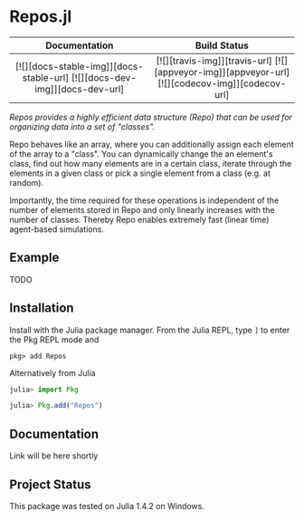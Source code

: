 # Repos.jl

| **Documentation**                                                               | **Build Status**                                                                                |
|:-------------------------------------------------------------------------------:|:-----------------------------------------------------------------------------------------------:|
| [![][docs-stable-img]][docs-stable-url] [![][docs-dev-img]][docs-dev-url] | [![][travis-img]][travis-url] [![][appveyor-img]][appveyor-url] [![][codecov-img]][codecov-url] |


*Repos provides a highly efficient data structure (Repo) that can be used for organizing data into a set of "classes".*

Repo behaves like an array, where you can additionally assign each element of the array to a "class". You can dynamically change the an element's class, find out how many elements are in a certain class, iterate through the elements in a given class or pick a single element from a class (e.g. at random).

Importantly, the time required for these operations is independent of the number of elements stored in Repo and only linearly increases with the number of classes. Thereby Repo enables extremely fast (linear time) agent-based simulations.   

## Example

TODO

## Installation

Install with the Julia package manager.
From the Julia REPL, type `]` to enter the Pkg REPL mode and

```
pkg> add Repos
```

Alternatively from Julia

```julia
julia> import Pkg

julia> Pkg.add("Repos")
```


## Documentation

Link will be here shortly

## Project Status

This package was tested on Julia 1.4.2 on Windows.
